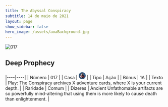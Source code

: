 ```yaml
---
title: The Abyssal Conspiracy
subtitle: 14 de maio de 2021
layout: page
show_sidebar: false
hero_image: /assets/aoaBackground.jpg
---
```


![017](https://cards-keyforge.s3.eu-north-1.amazonaws.com/media/pt/tac/017.png)

## Deep Prophecy

|----|----|
| Número | 017 |
| Casa | ![Conspiracy](https://raw.githubusercontent.com/cardsofkeyforge/cardsofkeyforge.github.io/master/tac/conspiracy.png "Conspiração") |
| Tipo | Ação |
| Bônus | 1A |
| Texto | Play: The Conspiracy archives X adventure cards, where X is your current depth. |
| Raridade | Comum |
| Dizeres | Ancient Unfathomable artifacts are so powerfully mind-altering that using them is more likely to cause death than enlightenment. |
